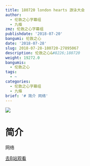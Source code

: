 ```yaml
---
title: 180720 london hearts 游泳大会
author:
  - 伦敦之心字幕组
  - 九條
zmz: 伦敦之心字幕组
publishdate: '2018-07-20'
bangumi: 伦敦之心
date: '2018-07-28'
slug: 2018-07-28-180720-27895067
description: 伦敦之心&#8226;180720
weight: 19272.0
bangumis:
  - 伦敦之心
tags:
  - ~
categories:
  - 伦敦之心字幕组
  - 九條
brief: '# 简介 网络'
---
```

![](https://i.imgur.com/oqqZHpk.jpg)
# 简介  
网络  

[去B站观看](https://www.bilibili.com/video/av27895067/)
 
